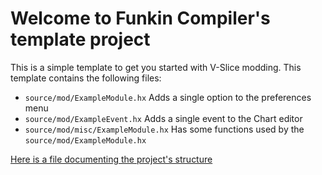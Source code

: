 # Welcome to Funkin Compiler's template project

This is a simple template to get you started with V-Slice modding.
This template contains the following files:
- ``source/mod/ExampleModule.hx`` Adds a single option to the preferences menu
- ``source/mod/ExampleEvent.hx`` Adds a single event to the Chart editor
- ``source/mod/misc/ExampleModule.hx`` Has some functions used by the ``source/mod/ExampleModule.hx``

[Here is a file documenting the project's structure](./GETTING_STARED.md)
